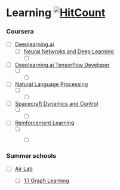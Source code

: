# Learning [![HitCount](http://hits.dwyl.com/osaidz/Learning.svg)](http://hits.dwyl.com/osaidz/Learning)

### Coursera 

- [ ] [Deeplearning.ai](https://www.deeplearning.ai)
	- [ ] [Neural Netwroks and Deep Learning](https://www.coursera.org/learn/neural-networks-deep-learning)
	  - [ ] []()  

- [ ] [Deeplearning.ai Tensorflow Developer](https://www.deeplearning.ai)
	- [ ] []()
	  - [ ] []()  
    
- [ ] [Natural Language Processing](https://www.deeplearning.ai)
	- [ ] []()
	  - [ ] []()  

- [ ] [Spacecraft Dynamics and Control]()
	- [ ] []()
	  - [ ] []()  
    
- [ ] [Reinforcement Learning]()
	- [ ] []()
	  - [ ] []()  


### Summer schools
- [ ] [Air Lab](https://theairlab.org/summer2020/)
	- [ ] [1.1 Graph Learning](https://theairlab.org/summer2020/#1.1) 
	
